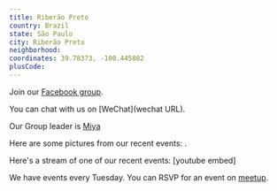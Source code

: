 ```yaml
---
title: Riberão Preto
country: Brazil
state: São Paulo
city: Riberão Preto
neighborhood: 
coordinates: 39.78373, -100.445882
plusCode:
---
```

Join our [Facebook group](https://www.facebook.com/groups/fcc.ribeiraopreto).

You can chat with us on [WeChat](wechat URL).

Our Group leader is [Miya](freecodecamp.org/miya)

Here are some pictures from our recent events:
![]().

Here's a stream of one of our recent events:
[youtube embed]

We have events every Tuesday. You can RSVP for an event on [meetup](meetupurl).
